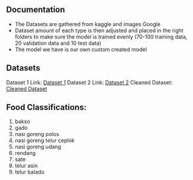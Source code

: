 ## Documentation
- The Datasets are gathered from kaggle and images Google
- Dataset amount of each type is then adjusted and placed in the right folders to make sure the model is trained evenly (70-100 training data, 20 validation data and 10 test data)
- The model we have is our own custom created model

## Datasets
Dataset 1 Link: [Dataset 1](https://www.kaggle.com/datasets/theresalusiana/indonesian-food/data)
Dataset 2 Link: [Dataset 2](https://www.kaggle.com/datasets/faldoae/padangfood)
Cleaned Dataset: [Cleaned Dataset](https://drive.google.com/drive/folders/13AOguZA8xAyGQVkCxg0vusX5o7yEcAVS?usp=sharing)

## Food Classifications:
1. bakso
2. gado
3. nasi goreng polos
4. nasi goreng telur ceplok
5. nasi goreng udang
6. rendang
7. sate
8. telur asin
9. telur balado
